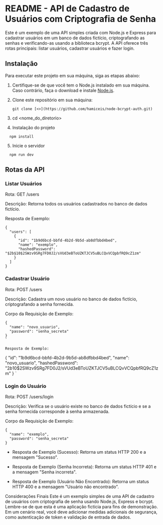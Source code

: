 # README - API de Cadastro de Usuários com Criptografia de Senha

Este é um exemplo de uma API simples criada com Node.js e Express para cadastrar usuários em um banco de dados fictício, criptografando as senhas e verificando-as usando a biblioteca bcrypt. A API oferece três rotas principais: listar usuários, cadastrar usuários e fazer login.

## Instalação

Para executar este projeto em sua máquina, siga as etapas abaixo:

1. Certifique-se de que você tem o Node.js instalado em sua máquina. Caso contrário, faça o download e instale [Node.js](https://nodejs.org/).

2. Clone este repositório em sua máquina:

   ```shell
   git clone [<>](https://github.com/hamiceis/node-bcrypt-auth.git)

3. cd <nome_do_diretorio>

4. Instalação do projeto

```shell
  npm install
```

5. Inicie o servidor

```
  npm run dev
```


## Rotas da API

### Listar Usuários
Rota: GET /users

Descrição: Retorna todos os usuários cadastrados no banco de dados fictício.

Resposta de Exemplo:

```
{
  "users": [
    {
      "id": "1b9d6bcd-bbfd-4b2d-9b5d-ab8dfbbd4bed",
      "name": "exemplo",
      "hashedPassword": "$2b$10$2SWzv9SRg7FD0J2/sVUd3eBToUZKTJCV5uBLCQvVCQpbfRQ9cZ1zm"
    }
  ]
}

```


### Cadastrar Usuário
Rota: POST /users

Descrição: Cadastra um novo usuário no banco de dados fictício, criptografando a senha fornecida.

Corpo da Requisição de Exemplo:


```
{
  "name": "novo_usuario",
  "password": "senha_secreta"
}
`

Resposta de Exemplo:

```
{
  "id": "1b9d6bcd-bbfd-4b2d-9b5d-ab8dfbbd4bed",
  "name": "novo_usuario",
  "hashedPassword": "$2b$10$2SWzv9SRg7FD0J2/sVUd3eBToUZKTJCV5uBLCQvVCQpbfRQ9cZ1zm"
}
`


### Login do Usuário
Rota: POST /users/login

Descrição: Verifica se o usuário existe no banco de dados fictício e se a senha fornecida corresponde à senha armazenada.

Corpo da Requisição de Exemplo:

```
{
  "name": "exemplo",
  "password": "senha_secreta"
}

```

- Resposta de Exemplo (Sucesso): Retorna um status HTTP 200 e a mensagem "Sucesso".

- Resposta de Exemplo (Senha Incorreta): Retorna um status HTTP 401 e a mensagem "Senha incorreta".

- Resposta de Exemplo (Usuário Não Encontrado): Retorna um status HTTP 400 e a mensagem "Usuário não encontrado".



Considerações Finais
Este é um exemplo simples de uma API de cadastro de usuários com criptografia de senha usando Node.js, Express e bcrypt. Lembre-se de que esta é uma aplicação fictícia para fins de demonstração. Em um cenário real, você deve adicionar medidas adicionais de segurança, como autenticação de token e validação de entrada de dados.
